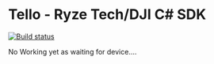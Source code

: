 # Tello - Ryze Tech/DJI C# SDK
[![Build status](https://ci.appveyor.com/api/projects/status/0u7pp6tfytkn2uro?svg=true)](https://ci.appveyor.com/project/thomaspleasance/tellosharp)

No Working yet as waiting for device....
